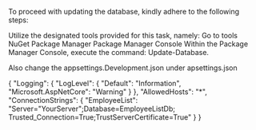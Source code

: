 To proceed with updating the database, kindly adhere to the following steps:

Utilize the designated tools provided for this task, namely: Go to tools NuGet Package Manager Package Manager Console Within the Package Manager Console, execute the command: Update-Database.

Also change the appsettings.Development.json under apsettings.json

{ "Logging": { "LogLevel": { "Default": "Information", "Microsoft.AspNetCore": "Warning" } }, "AllowedHosts": "*", "ConnectionStrings": { "EmployeeList": "Server="YourServer";Database=EmployeeListDb; Trusted_Connection=True;TrustServerCertificate=True" } }
